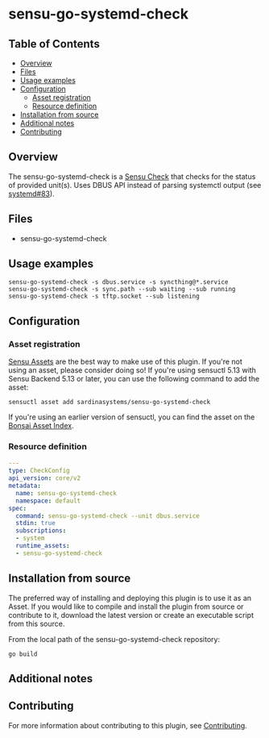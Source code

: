 # sensu-go-systemd-check

## Table of Contents
- [Overview](#overview)
- [Files](#files)
- [Usage examples](#usage-examples)
- [Configuration](#configuration)
  - [Asset registration](#asset-registration)
  - [Resource definition](#resource-definition)
- [Installation from source](#installation-from-source)
- [Additional notes](#additional-notes)
- [Contributing](#contributing)

## Overview

The sensu-go-systemd-check is a [Sensu Check][6] that checks for the status of provided unit(s).
Uses DBUS API instead of parsing systemctl output (see [systemd#83](https://github.com/systemd/systemd/issues/83)).

## Files

- sensu-go-systemd-check

## Usage examples

```
sensu-go-systemd-check -s dbus.service -s syncthing@*.service
sensu-go-systemd-check -s sync.path --sub waiting --sub running
sensu-go-systemd-check -s tftp.socket --sub listening
```

## Configuration

### Asset registration

[Sensu Assets][10] are the best way to make use of this plugin. If you're not using an asset, please
consider doing so! If you're using sensuctl 5.13 with Sensu Backend 5.13 or later, you can use the
following command to add the asset:

```
sensuctl asset add sardinasystems/sensu-go-systemd-check
```

If you're using an earlier version of sensuctl, you can find the asset on the [Bonsai Asset Index](https://bonsai.sensu.io/assets/sardinasystems/sensu-go-systemd-check).

### Resource definition

```yml
---
type: CheckConfig
api_version: core/v2
metadata:
  name: sensu-go-systemd-check
  namespace: default
spec:
  command: sensu-go-systemd-check --unit dbus.service
  stdin: true
  subscriptions:
  - system
  runtime_assets:
  - sensu-go-systemd-check
```

## Installation from source

The preferred way of installing and deploying this plugin is to use it as an Asset. If you would
like to compile and install the plugin from source or contribute to it, download the latest version
or create an executable script from this source.

From the local path of the sensu-go-systemd-check repository:

```
go build
```

## Additional notes

## Contributing

For more information about contributing to this plugin, see [Contributing][1].

[1]: https://github.com/sensu/sensu-go/blob/master/CONTRIBUTING.md
[2]: https://github.com/sensu-community/sensu-plugin-sdk
[3]: https://github.com/sensu-plugins/community/blob/master/PLUGIN_STYLEGUIDE.md
[4]: https://github.com/sensu-community/check-plugin-template/blob/master/.github/workflows/release.yml
[5]: https://github.com/sensu-community/check-plugin-template/actions
[6]: https://docs.sensu.io/sensu-go/latest/reference/checks/
[7]: https://github.com/sensu-community/check-plugin-template/blob/master/main.go
[8]: https://bonsai.sensu.io/
[9]: https://github.com/sensu-community/sensu-plugin-tool
[10]: https://docs.sensu.io/sensu-go/latest/reference/assets/
